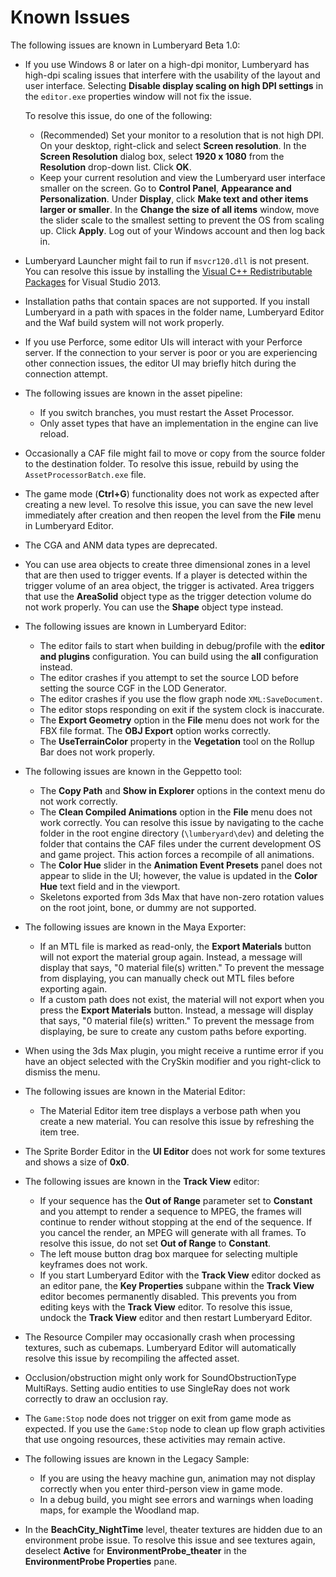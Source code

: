 # Known Issues<a name="lumberyard-v1.0-known-issues"></a>

The following issues are known in Lumberyard Beta 1\.0:
+ If you use Windows 8 or later on a high\-dpi monitor, Lumberyard has high\-dpi scaling issues that interfere with the usability of the layout and user interface\. Selecting **Disable display scaling on high DPI settings** in the `editor.exe` properties window will not fix the issue\.

  To resolve this issue, do one of the following: 
  + \(Recommended\) Set your monitor to a resolution that is not high DPI\. On your desktop, right\-click and select **Screen resolution**\. In the **Screen Resolution** dialog box, select **1920 x 1080** from the **Resolution** drop\-down list\. Click **OK**\. 
  + Keep your current resolution and view the Lumberyard user interface smaller on the screen\. Go to **Control Panel**, **Appearance and Personalization**\. Under **Display**, click **Make text and other items larger or smaller**\. In the **Change the size of all items** window, move the slider scale to the smallest setting to prevent the OS from scaling up\. Click **Apply**\. Log out of your Windows account and then log back in\.
+ Lumberyard Launcher might fail to run if `msvcr120.dll` is not present\. You can resolve this issue by installing the [Visual C\+\+ Redistributable Packages](http://www.microsoft.com/en-us/download/details.aspx?id=40784) for Visual Studio 2013\.
+ Installation paths that contain spaces are not supported\. If you install Lumberyard in a path with spaces in the folder name, Lumberyard Editor and the Waf build system will not work properly\.
+ If you use Perforce, some editor UIs will interact with your Perforce server\. If the connection to your server is poor or you are experiencing other connection issues, the editor UI may briefly hitch during the connection attempt\.
+ The following issues are known in the asset pipeline: 
  + If you switch branches, you must restart the Asset Processor\.
  + Only asset types that have an implementation in the engine can live reload\.
+ Occasionally a CAF file might fail to move or copy from the source folder to the destination folder\. To resolve this issue, rebuild by using the `AssetProcessorBatch.exe` file\.
+ The game mode \(**Ctrl\+G**\) functionality does not work as expected after creating a new level\. To resolve this issue, you can save the new level immediately after creation and then reopen the level from the **File** menu in Lumberyard Editor\.
+ The CGA and ANM data types are deprecated\.
+ You can use area objects to create three dimensional zones in a level that are then used to trigger events\. If a player is detected within the trigger volume of an area object, the trigger is activated\. Area triggers that use the **AreaSolid** object type as the trigger detection volume do not work properly\. You can use the **Shape** object type instead\.
+ The following issues are known in Lumberyard Editor: 
  + The editor fails to start when building in debug/profile with the **editor and plugins** configuration\. You can build using the **all** configuration instead\.
  + The editor crashes if you attempt to set the source LOD before setting the source CGF in the LOD Generator\.
  + The editor crashes if you use the flow graph node `XML:SaveDocument`\.
  + The editor stops responding on exit if the system clock is inaccurate\.
  + The **Export Geometry** option in the **File** menu does not work for the FBX file format\. The **OBJ Export** option works correctly\.
  + The **UseTerrainColor** property in the **Vegetation** tool on the Rollup Bar does not work properly\.
+ The following issues are known in the Geppetto tool: 
  + The **Copy Path** and **Show in Explorer** options in the context menu do not work correctly\.
  + The **Clean Compiled Animations** option in the **File** menu does not work correctly\. You can resolve this issue by navigating to the cache folder in the root engine directory \(`\lumberyard\dev`\) and deleting the folder that contains the CAF files under the current development OS and game project\. This action forces a recompile of all animations\.
  + The **Color Hue** slider in the **Animation Event Presets** panel does not appear to slide in the UI; however, the value is updated in the **Color Hue** text field and in the viewport\.
  + Skeletons exported from 3ds Max that have non\-zero rotation values on the root joint, bone, or dummy are not supported\.
+ The following issues are known in the Maya Exporter: 
  + If an MTL file is marked as read\-only, the **Export Materials** button will not export the material group again\. Instead, a message will display that says, "0 material file\(s\) written\." To prevent the message from displaying, you can manually check out MTL files before exporting again\.
  + If a custom path does not exist, the material will not export when you press the **Export Materials** button\. Instead, a message will display that says, "0 material file\(s\) written\." To prevent the message from displaying, be sure to create any custom paths before exporting\.
+ When using the 3ds Max plugin, you might receive a runtime error if you have an object selected with the CrySkin modifier and you right\-click to dismiss the menu\.
+ The following issues are known in the Material Editor: 
  + The Material Editor item tree displays a verbose path when you create a new material\. You can resolve this issue by refreshing the item tree\.
+ The Sprite Border Editor in the **UI Editor** does not work for some textures and shows a size of **0x0**\.
+ The following issues are known in the **Track View** editor: 
  + If your sequence has the **Out of Range** parameter set to **Constant** and you attempt to render a sequence to MPEG, the frames will continue to render without stopping at the end of the sequence\. If you cancel the render, an MPEG will generate with all frames\. To resolve this issue, do not set **Out of Range** to **Constant**\.
  + The left mouse button drag box marquee for selecting multiple keyframes does not work\.
  + If you start Lumberyard Editor with the **Track View** editor docked as an editor pane, the **Key Properties** subpane within the **Track View** editor becomes permanently disabled\. This prevents you from editing keys with the **Track View** editor\. To resolve this issue, undock the **Track View** editor and then restart Lumberyard Editor\.
+ The Resource Compiler may occasionally crash when processing textures, such as cubemaps\. Lumberyard Editor will automatically resolve this issue by recompiling the affected asset\.
+ Occlusion/obstruction might only work for SoundObstructionType MultiRays\. Setting audio entities to use SingleRay does not work correctly to draw an occlusion ray\.
+ The `Game:Stop` node does not trigger on exit from game mode as expected\. If you use the `Game:Stop` node to clean up flow graph activities that use ongoing resources, these activities may remain active\.
+ The following issues are known in the Legacy Sample: 
  + If you are using the heavy machine gun, animation may not display correctly when you enter third\-person view in game mode\.
  + In a debug build, you might see errors and warnings when loading maps, for example the Woodland map\.
+ In the **BeachCity\_NightTime** level, theater textures are hidden due to an environment probe issue\. To resolve this issue and see textures again, deselect **Active** for **EnvironmentProbe\_theater** in the **EnvironmentProbe Properties** pane\.